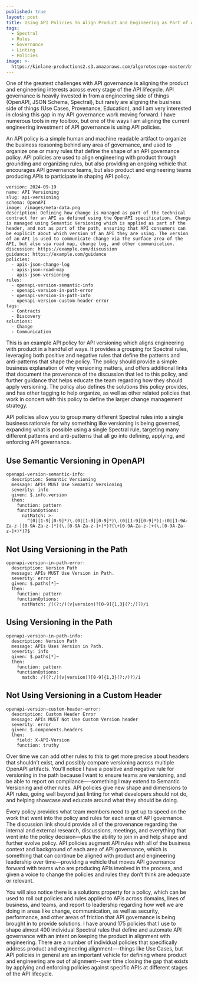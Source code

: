```yaml
---
published: true
layout: post
title: Using API Policies To Align Product and Engineering as Part of API Governance
tags:
  - Spectral
  - Rules
  - Governance
  - Linting
  - Policies
image: >-
  https://kinlane-productions2.s3.amazonaws.com/algorotoscope-master/bf-skinner-skyscraper-construction-crane-2.jpeg
---
```

One of the greatest challenges with API governance is aligning the product and engineering interests across every stage of the API lifecycle. API governance is heavily invested in from a engineering side of things (OpenAPI, JSON Schema, Spectral), but rarely are aligning the business side of things (Use Cases, Provenance, Education), and I am very interested in closing this gap in my API governance work moving forward. I have numerous tools in my toolbox, but one of the ways I am aligning the current engineering investment of API governance is using API policies.

An API policy is a simple human and machine readable artifact to organize the business reasoning behind any area of governance, and used to organize one or many rules that define the shape of an API governance policy. API policies are used to align engineering with product through grounding and organizing rules, but also providing an ongoing vehicle that encourages API governance teams, but also product and engineering teams producing APIs to participate in shaping API policy.

```
version: 2024-09-19
name: API Versioning
slug: api-versioning
schema: OpenAPI
image: /images/meta-data.png
description: Defining how change is managed as part of the technical contract for an API as defined using the OpenAPI specification. Change is managed using Semantic Versioning which is applied as part of the header, and not as part of the path, ensuring that API consumers can be explicit about which version of an API they are using. The version of an API is used to communicate change via the surface area of the API, but also via road map, change log, and other communication.
discussion: https://example.com/discussion
guidance: https://example.com/guidance
policies:
  - apis-json-change-log
  - apis-json-road-map
  - apis-json-versioning
rules:
  - openapi-version-semantic-info
  - openapi-version-in-path-error
  - openapi-version-in-path-info
  - openapi-version-custom-header-error
tags:
  - Contracts
  - Discovery
solutions:
  - Change
  - Communication
```

This is an example API policy for API versioning which aligns engineering with product in a handful of ways. It provides a grouping for Spectral rules, leveraging both positive and negative rules that define the patterns and anti-patterns that shape the policy. The policy should provide a simple business explanation of why versioning matters, and offers additional links that document the provenance of the discussion that led to this policy, and further guidance that helps educate the team regarding how they should apply versioning. The policy also defines the solutions this policy provides, and has other tagging to help organize, as well as other related policies that work in concert with this policy to define the larger change management strategy.

API policies allow you to group many different Spectral rules into a single business rationale for why something like versioning is being governed, expanding what is possible using a single Spectral rule, targeting many different patterns and anti-patterns that all go into defining, applying, and enforcing API governance.

## Use Semantic Versioning in OpenAPI
```
openapi-version-semantic-info:
  description: Semantic Versioning
  message: APIs MUST Use Semantic Versioning
  severity: info
  given: $.info.version
  then:
    function: pattern
    functionOptions:
      notMatch: >-
        ^(0|[1-9][0-9]*)\.(0|[1-9][0-9]*)\.(0|[1-9][0-9]*)(-(0|[1-9A-Za-z-][0-9A-Za-z-]*)(\.[0-9A-Za-z-]+)*)?(\+[0-9A-Za-z-]+(\.[0-9A-Za-z-]+)*)?$     
```
## Not Using Versioning in the Path
```
openapi-version-in-path-error:
  description: Version Path
  message: APIs MUST Use Version in Path.
  severity: error
  given: $.paths[*]~
  then:
    function: pattern
    functionOptions:
      notMatch: /((?:/)(v|version)?[0-9]{1,3}(?:/)?)/i   
```
## Using Versioning in the Path
```
openapi-version-in-path-info:
  description: Version Path
  message: APIs Uses Version in Path.
  severity: info
  given: $.paths[*]~
  then:
    function: pattern
    functionOptions:
      match: /((?:/)(v|version)?[0-9]{1,3}(?:/)?)/i                   
```
## Not Using Versioning in a Custom Header
```
openapi-version-custom-header-error:
  description: Custom Header Error
  message: APIs MUST Not Use Custom Version header
  severity: error
  given: $.components.headers
  then:
    field: X-API-Version
    function: truthy        
```

Over time we can add other rules to this to get more precise about headers that shouldn’t exist, and possibly compare versioning across multiple OpenAPI artifacts. You’ll notice I have a positive and negative rule for versioning in the path because I want to ensure teams are versioning, and be able to report on compliance—-something I may extend to Semantic Versioning and other rules. API policies give new shape and dimensions to API rules, going well beyond just linting for what developers should not do, and helping showcase and educate around what they should be doing.

Every policy provides what team members need to get up to speed on the work that went into the policy and rules for each area of API governance. The discussion link should provide all of the provenance regarding the internal and external research, discussions, meetings, and everything that went into the policy decision—plus the ability to join in and help shape and further evolve policy. API policies augment API rules with all of the business context and background of each area of API governance, which is something that can continue be aligned with product and engineering leadership over time—providing a vehicle that moves API governance forward with teams who are producing APIs involved in the process, and given a voice to change the policies and rules they don’t think are adequate or relevant.

You will also notice there is a solutions property for a policy, which can be used to roll out policies and rules applied to APIs across domains, lines of business, and teams, and report to leadership regarding how well we are doing in areas like change, communication, as well as security, performance, and other areas of friction that API governance is being brought in to provide solutions. I have around 175 policies that I use to shape almost 400 individual Spectral rules that define and automate API governance with an intent on keeping the product in alignment with engineering. There are a number of individual policies that specifically address product and engineering alignment—-things like Use Cases, but API policies in general are an important vehicle for defining where product and engineering are out of alignment--over time closing the gap that exists by applying and enforcing policies against specific APIs at different stages of the API lifecycle.